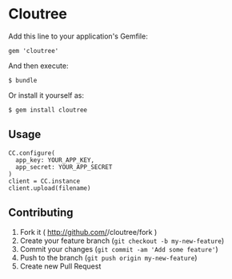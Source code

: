 # Cloutree

Add this line to your application's Gemfile:

    gem 'cloutree'

And then execute:

    $ bundle

Or install it yourself as:

    $ gem install cloutree

## Usage

    CC.configure(
      app_key: YOUR_APP_KEY,
      app_secret: YOUR_APP_SECRET
    )
    client = CC.instance
    client.upload(filename)

## Contributing

1. Fork it ( http://github.com/<my-github-username>/cloutree/fork )
2. Create your feature branch (`git checkout -b my-new-feature`)
3. Commit your changes (`git commit -am 'Add some feature'`)
4. Push to the branch (`git push origin my-new-feature`)
5. Create new Pull Request
